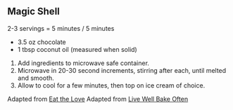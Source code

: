 ## Magic Shell

2-3 servings = 5 minutes / 5 minutes

* 3.5 oz chocolate
* 1 tbsp coconut oil (measured when solid)

1. Add ingredients to microwave safe container.
2. Microwave in 20-30 second increments, stirring after each, until melted and smooth.
3. Allow to cool for a few minutes, then top on ice cream of choice.

Adapted from [Eat the Love](https://www.eatthelove.com/wordless-recipe-how-to-make-own-ice-cream-magic-chocolate-hard-shell/)
Adapted from [Live Well Bake Often](https://www.livewellbakeoften.com/homemade-magic-shell/)
